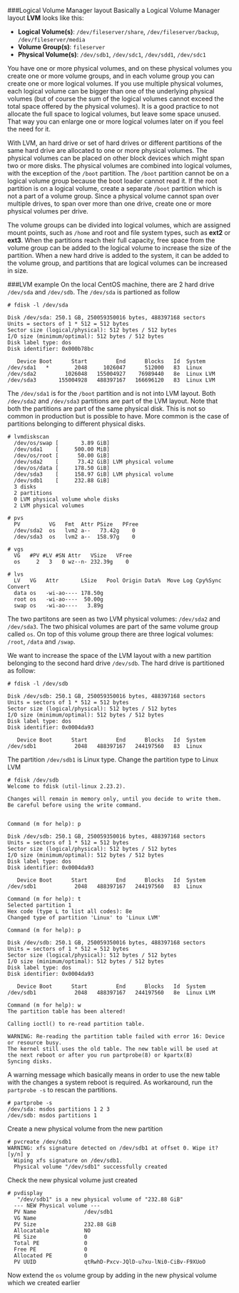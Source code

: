 ###Logical Volume Manager layout
Basically a Logical Volume Manager layout **LVM** looks like this:

* **Logical Volume(s)**: ``/dev/fileserver/share``, ``/dev/fileserver/backup``, ``/dev/fileserver/media``
* **Volume Group(s)**: ``fileserver``
* **Physical Volume(s)**: ``/dev/sdb1``, ``/dev/sdc1``, ``/dev/sdd1``, ``/dev/sdc1``

You have one or more physical volumes, and on these physical volumes you create one or more volume groups, and in each volume group you can create one or more logical volumes. If you use multiple physical volumes, each logical volume can be bigger than one of the underlying physical volumes (but of course the sum of the logical volumes cannot exceed the total space offered by the physical volumes). It is a good practice to not allocate the full space to logical volumes, but leave some space unused. That way you can enlarge one or more logical volumes later on if you feel the need for it.

With LVM, an hard drive or set of hard drives or different partitions of the same hard drive are allocated to one or more physical volumes. The physical volumes can be placed on other block devices which might span two or more disks. The physical volumes are combined into logical volumes, with the exception of the ``/boot`` partition. The ``/boot`` partition cannot be on a logical volume group because the boot loader cannot read it. If the root partition is on a logical volume, create a separate ``/boot`` partition which is not a part of a volume group. Since a physical volume cannot span over multiple drives, to span over more than one drive, create one or more physical volumes per drive.

The volume groups can be divided into logical volumes, which are assigned mount points, such as ``/home`` and root and file system types, such as **ext2** or **ext3**. When the partitions reach their full capacity, free space from the volume group can be added to the logical volume to increase the size of the partition. When a new hard drive is added to the system, it can be added to the volume group, and partitions that are logical volumes can be increased in size.

###LVM example
On the local CentOS machine, there are 2 hard drive ``/dev/sda`` and ``/dev/sdb``. The ``/dev/sda`` is partioned as follow
```
# fdisk -l /dev/sda

Disk /dev/sda: 250.1 GB, 250059350016 bytes, 488397168 sectors
Units = sectors of 1 * 512 = 512 bytes
Sector size (logical/physical): 512 bytes / 512 bytes
I/O size (minimum/optimal): 512 bytes / 512 bytes
Disk label type: dos
Disk identifier: 0x000b78bc

   Device Boot      Start         End      Blocks   Id  System
/dev/sda1   *        2048     1026047      512000   83  Linux
/dev/sda2         1026048   155004927    76989440   8e  Linux LVM
/dev/sda3       155004928   488397167   166696120   83  Linux LVM
```

The ``/dev/sda1`` is for the ``/boot`` partition and is not into LVM layout. Both ``/dev/sda2`` and ``/dev/sda3`` partitions are part of the LVM layout. Note that both the partitions are part of the same physical disk. This is not so common in production but is possible to have. More common is the case of partitions belonging to different physical disks.
```
# lvmdiskscan
  /dev/os/swap [       3.89 GiB]
  /dev/sda1    [     500.00 MiB]
  /dev/os/root [      50.00 GiB]
  /dev/sda2    [      73.42 GiB] LVM physical volume
  /dev/os/data [     178.50 GiB]
  /dev/sda3    [     158.97 GiB] LVM physical volume
  /dev/sdb1    [     232.88 GiB]
  3 disks
  2 partitions
  0 LVM physical volume whole disks
  2 LVM physical volumes

# pvs
  PV         VG   Fmt  Attr PSize   PFree
  /dev/sda2  os   lvm2 a--   73.42g    0
  /dev/sda3  os   lvm2 a--  158.97g    0

# vgs
  VG   #PV #LV #SN Attr   VSize   VFree
  os     2   3   0 wz--n- 232.39g    0

# lvs
  LV   VG   Attr       LSize   Pool Origin Data%  Move Log Cpy%Sync Convert
  data os   -wi-ao---- 178.50g
  root os   -wi-ao----  50.00g
  swap os   -wi-ao----   3.89g
```
The two partitons are seen as two LVM physical volumes: ``/dev/sda2`` and ``/dev/sda3``. The two phisical volumes are part of the same volume group called ``os``. On top of this volume group there are three logical volumes: ``/root``, ``/data`` and ``/swap``.

We want to increase the space of the LVM layout with a new partition belonging to the second hard drive ``/dev/sdb``. The hard drive is partitioned as follow:
```
# fdisk -l /dev/sdb

Disk /dev/sdb: 250.1 GB, 250059350016 bytes, 488397168 sectors
Units = sectors of 1 * 512 = 512 bytes
Sector size (logical/physical): 512 bytes / 512 bytes
I/O size (minimum/optimal): 512 bytes / 512 bytes
Disk label type: dos
Disk identifier: 0x0004da93

   Device Boot      Start         End      Blocks   Id  System
/dev/sdb1            2048   488397167   244197560   83  Linux

```

The partition ``/dev/sdb1`` is Linux type. Change the partition type to Linux LVM
```
# fdisk /dev/sdb
Welcome to fdisk (util-linux 2.23.2).

Changes will remain in memory only, until you decide to write them.
Be careful before using the write command.


Command (m for help): p

Disk /dev/sdb: 250.1 GB, 250059350016 bytes, 488397168 sectors
Units = sectors of 1 * 512 = 512 bytes
Sector size (logical/physical): 512 bytes / 512 bytes
I/O size (minimum/optimal): 512 bytes / 512 bytes
Disk label type: dos
Disk identifier: 0x0004da93

   Device Boot      Start         End      Blocks   Id  System
/dev/sdb1            2048   488397167   244197560   83  Linux

Command (m for help): t
Selected partition 1
Hex code (type L to list all codes): 8e
Changed type of partition 'Linux' to 'Linux LVM'

Command (m for help): p

Disk /dev/sdb: 250.1 GB, 250059350016 bytes, 488397168 sectors
Units = sectors of 1 * 512 = 512 bytes
Sector size (logical/physical): 512 bytes / 512 bytes
I/O size (minimum/optimal): 512 bytes / 512 bytes
Disk label type: dos
Disk identifier: 0x0004da93

   Device Boot      Start         End      Blocks   Id  System
/dev/sdb1            2048   488397167   244197560   8e  Linux LVM

Command (m for help): w
The partition table has been altered!

Calling ioctl() to re-read partition table.

WARNING: Re-reading the partition table failed with error 16: Device or resource busy.
The kernel still uses the old table. The new table will be used at
the next reboot or after you run partprobe(8) or kpartx(8)
Syncing disks.
```
A warning message which basically means in order to use the new table with the changes a system reboot is required. As workaround, run the ``partprobe -s`` to rescan the partitions.

```
# partprobe -s
/dev/sda: msdos partitions 1 2 3
/dev/sdb: msdos partitions 1
```

Create a new physical volume from the new partition
```
# pvcreate /dev/sdb1
WARNING: xfs signature detected on /dev/sdb1 at offset 0. Wipe it? [y/n] y
  Wiping xfs signature on /dev/sdb1.
  Physical volume "/dev/sdb1" successfully created
```

Check the new physical volume just created
```
# pvdisplay
   "/dev/sdb1" is a new physical volume of "232.88 GiB"
  --- NEW Physical volume ---
  PV Name               /dev/sdb1
  VG Name
  PV Size               232.88 GiB
  Allocatable           NO
  PE Size               0
  Total PE              0
  Free PE               0
  Allocated PE          0
  PV UUID               qtRwhD-Pxcv-JQlD-u7xu-lNi0-CiBv-F9XUoO
```

Now extend the ``os`` volume group by adding in the new physical volume which we created earlier
```
```




